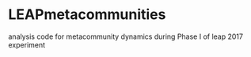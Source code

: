 # LEAPmetacommunities
analysis code for metacommunity dynamics during Phase I of leap 2017 experiment
